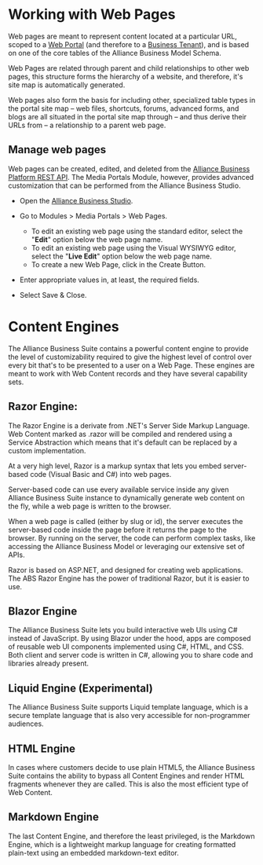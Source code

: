 # Working with Web Pages

Web pages are meant to represent content located at a particular URL, scoped to a [Web Portal](/Web-Development/Web-Portals.md) (and therefore to a [Business Tenant](/Components/Alliance-Passport-Services/Business-Tenants.md)), and is based on one of the core tables of the Alliance Business Model Schema. 

Web Pages are related through parent and child relationships to other web pages, this structure forms the hierarchy of a website, and therefore, it's site map is automatically generated.

Web pages also form the basis for including other, specialized table types in the portal site map – web files, shortcuts, forums, advanced forms, and blogs are all situated in the portal site map through – and thus derive their URLs from – a relationship to a parent web page.

## Manage web pages
Web pages can be created, edited, and deleted from the [Alliance Business Platform REST API](/Components/Alliance-Business-Platform/APIs/REST-API). The Media Portals Module, however, provides advanced customization that can be performed from the Alliance Business Studio.

- Open the [Alliance Business Studio](/Components/Alliance-Business-Studio.md).

- Go to Modules > Media Portals > Web Pages.
   - To edit an existing web page using the standard editor, select the "**Edit**" option below the web page name.
   - To edit an existing web page using the Visual WYSIWYG editor, select the "**Live Edit**" option below the web page name.
   - To create a new Web Page, click in the Create Button.

- Enter appropriate values in, at least, the required fields.

- Select Save & Close.

# Content Engines

The Alliance Business Suite contains a powerful content engine to provide the level of customizability required to give the highest  level of control over every bit that's to be presented to a user on a Web Page. These engines are meant to work with Web Content records and they have several capability sets.

## Razor Engine:
The Razor Engine is a derivate from .NET's Server Side Markup Language. Web Content marked as .razor will be compiled and rendered using a Service Abstraction which means that it's default can be replaced by a custom implementation.

At a very high level, Razor is a markup syntax that lets you embed server-based code (Visual Basic and C#) into web pages.

Server-based code can use every available service inside any given Alliance Business Suite instance to dynamically generate web content on the fly, while a web page is written to the browser.

When a web page is called (either by slug or id), the server executes the server-based code inside the page before it returns the page to the browser. By running on the server, the code can perform complex tasks, like accessing the Alliance Business Model or leveraging our extensive set of APIs.

Razor is based on ASP.NET, and designed for creating web applications. The ABS Razor Engine has the power of traditional Razor, but it is easier to use.

## Blazor Engine

The Alliance Business Suite lets you build interactive web UIs using C# instead of JavaScript. By using Blazor under the hood, apps are composed of reusable web UI components implemented using C#, HTML, and CSS. Both client and server code is written in C#, allowing you to share code and libraries already present.

## Liquid Engine (Experimental)


The Alliance Business Suite supports Liquid template language, which is a secure template language that is also very accessible for non-programmer audiences.


## HTML Engine

In cases where customers decide to use plain HTML5, the Alliance Business Suite contains the ability to bypass all Content Engines and render HTML fragments whenever they are called. This is also the most efficient type of Web Content.

## Markdown Engine

The last Content Engine, and therefore the least privileged, is the Markdown Engine, which is a lightweight markup language for creating formatted plain-text using an embedded markdown-text editor.



